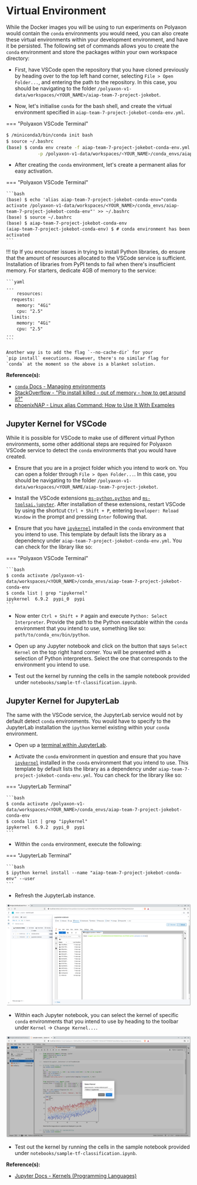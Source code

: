 # Virtual Environment

While the Docker images you will be using to run experiments on Polyaxon
would contain the `conda` environments you would need, you can
also create
these virtual environments within your development environment, and have
it be persisted. The following set of commands allows you to create the
`conda` environment and store the packages within your own workspace
directory:

- First, have VSCode open the repository that you have cloned
  previously by heading over to the top left hand corner, selecting
  `File > Open Folder...`, and entering the path to the repository.
  In this case, you should be navigating to the folder
  `/polyaxon-v1-data/workspaces/<YOUR_NAME>/aiap-team-7-project-jokebot`.

- Now, let's initialise `conda` for the bash shell, and create
  the virtual environment specified in
  `aiap-team-7-project-jokebot-conda-env.yml`.

=== "Polyaxon VSCode Terminal"

```bash
$ /miniconda3/bin/conda init bash
$ source ~/.bashrc
(base) $ conda env create -f aiap-team-7-project-jokebot-conda-env.yml \
            -p /polyaxon-v1-data/workspaces/<YOUR_NAME>/conda_envs/aiap-team-7-project-jokebot-conda-env
```

- After creating the `conda` environment, let's create a permanent
  alias for easy activation.

=== "Polyaxon VSCode Terminal"

    ```bash
    (base) $ echo 'alias aiap-team-7-project-jokebot-conda-env="conda activate /polyaxon-v1-data/workspaces/<YOUR_NAME>/conda_envs/aiap-team-7-project-jokebot-conda-env"' >> ~/.bashrc
    (base) $ source ~/.bashrc
    (base) $ aiap-team-7-project-jokebot-conda-env
    (aiap-team-7-project-jokebot-conda-env) $ # conda environment has been activated
    ```

!!! tip
    If you encounter issues in trying to install Python libraries,
    do ensure that the amount of resources allocated to the VSCode
    service is sufficient. Installation of libraries from PyPI tends
    to fail when there's insufficient memory. For starters, dedicate
    4GB of memory to the service:

    ```yaml
    ...
        resources:
      requests:
        memory: "4Gi"
        cpu: "2.5"
      limits:
        memory: "4Gi"
        cpu: "2.5"
    ...
    ```

    Another way is to add the flag `--no-cache-dir` for your
    `pip install` executions. However, there's no similar flag for
    `conda` at the moment so the above is a blanket solution.

__Reference(s):__

- [`conda` Docs - Managing environments](https://docs.conda.io/projects/conda/en/latest/user-guide/tasks/manage-environments.html#creating-an-environment-from-an-environment-yml-file)
- [StackOverflow - "Pip install killed - out of memory - how to get around it?"](https://stackoverflow.com/questions/57058641/pip-install-killed-out-of-memory-how-to-get-around-it)
- [phoenixNAP - Linux alias Command: How to Use It With Examples](https://phoenixnap.com/kb/linux-alias-command#:~:text=In%20Linux%2C%20an%20alias%20is,and%20avoiding%20potential%20spelling%20errors.)

## Jupyter Kernel for VSCode

While it is possible for VSCode to make use of different virtual Python
environments, some other additional steps are required for Polyaxon
VSCode service to detect the `conda` environments that you would have
created.

- Ensure that you are in a project folder which you intend to work
  on. You can open a folder through `File > Open Folder...`.
  In this case, you should be navigating to the folder
  `/polyaxon-v1-data/workspaces/<YOUR_NAME/aiap-team-7-project-jokebot`.

- Install the VSCode extensions
  [`ms-python.python`](https://marketplace.visualstudio.com/items?itemName=ms-python.python)
  and
  [`ms-toolsai.jupyter`](https://marketplace.visualstudio.com/items?itemName=ms-toolsai.jupyter).
  After installation of these extensions, restart VSCode by using
  the shortcut `Ctrl + Shift + P`, entering `Developer: Reload Window` in the
  prompt and pressing `Enter` following that.

- Ensure that you have
  [`ipykernel`](https://ipython.readthedocs.io/en/stable/install/kernel_install.html)
  installed in the `conda` environment that you intend to use.
  This template by default lists the library as a dependency under
  `aiap-team-7-project-jokebot-conda-env.yml`. You can check for the
  library like so:

=== "Polyaxon VSCode Terminal"

    ```bash
    $ conda activate /polyaxon-v1-data/workspaces/<YOUR_NAME>/conda_envs/aiap-team-7-project-jokebot-conda-env
    $ conda list | grep "ipykernel"
    ipykernel  6.9.2  pypi_0  pypi
    ```

- Now enter `Ctrl + Shift + P` again and execute `Python: Select Interpreter`.
  Provide the path to the Python executable within the `conda`
  environment that you intend to use, something like so:
  `path/to/conda_env/bin/python`.

- Open up any Jupyter notebook and click on the button that says
  `Select Kernel` on the top right hand corner. You will be presented
  with a selection of Python interpreters. Select the one that
  corresponds to the environment you intend to use.

- Test out the kernel by running the cells in the sample notebook
  provided under `notebooks/sample-tf-classification.ipynb`.

## Jupyter Kernel for JupyterLab

The same with the VSCode service, the JupyterLab service
would not by default detect `conda` environments. You would have to
specify to the JupyterLab installation the `ipython` kernel existing
within your `conda` environment.

- Open up a
  [terminal within JupyterLab](https://jupyterlab.readthedocs.io/en/stable/user/terminal.html).

- Activate the `conda` environment in question and ensure that you have
  [`ipykernel`](https://ipython.readthedocs.io/en/stable/install/kernel_install.html)
  installed in the `conda` environment that you intend to use.
  This template by default lists the library as a dependency under
  `aiap-team-7-project-jokebot-conda-env.yml`. You can check for the
  library like so:

=== "JupyterLab Terminal"

    ```bash
    $ conda activate /polyaxon-v1-data/workspaces/<YOUR_NAME>/conda_envs/aiap-team-7-project-jokebot-conda-env
    $ conda list | grep "ipykernel"
    ipykernel  6.9.2  pypi_0  pypi
    ```

- Within the `conda` environment, execute the following:

=== "JupyterLab Terminal"

    ```bash
    $ ipython kernel install --name "aiap-team-7-project-jokebot-conda-env" --user
    ```

- Refresh the JupyterLab instance.

![Polyaxon v1- JupyterLab Service Interface Refresh](../assets/screenshots/polyaxon-v1-jupyter-service-refresh.png)

- Within each Jupyter notebook, you can select the kernel of
  specific `conda` environments that you intend to use by heading to
  the toolbar under
  `Kernel` -> `Change Kernel...`.

![Polyaxon v1- JupyterLab Service Interface Change Kernel](../assets/screenshots/polyaxon-v1-jupyter-service-change-kernel.png)

- Test out the kernel by running the cells in the sample notebook
  provided under `notebooks/sample-tf-classification.ipynb`.

__Reference(s):__

- [Jupyter Docs - Kernels (Programming Languages)](https://docs.jupyter.org/en/latest/projects/kernels.html)
